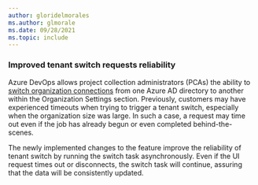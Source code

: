 ```yaml
---
author: gloridelmorales
ms.author: glmorale
ms.date: 09/28/2021
ms.topic: include
---
```

### Improved tenant switch requests reliability

Azure DevOps allows project collection administrators (PCAs) the ability to [switch organization connections](/azure/devops/organizations/accounts/change-azure-ad-connection?view=azure-devops&preserve-view=true) from one Azure AD directory to another within the Organization Settings section. Previously, customers may have experienced timeouts when trying to trigger a tenant switch, especially when the organization size was large. In such a case, a request may time out even if the job has already begun or even completed behind-the-scenes.

The newly implemented changes to the feature improve the reliability of tenant switch by running the switch task asynchronously. Even if the UI request times out or disconnects, the switch task will continue, assuring that the data will be consistently updated.